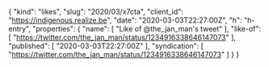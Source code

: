{
  "kind": "likes",
  "slug": "2020/03/x7cta",
  "client_id": "https://indigenous.realize.be",
  "date": "2020-03-03T22:27:00Z",
  "h": "h-entry",
  "properties": {
    "name": [
      "Like of @the_jan_man's tweet"
    ],
    "like-of": [
      "https://twitter.com/the_jan_man/status/1234916338646147073"
    ],
    "published": [
      "2020-03-03T22:27:00Z"
    ],
    "syndication": [
      "https://twitter.com/the_jan_man/status/1234916338646147073"
    ]
  }
}
